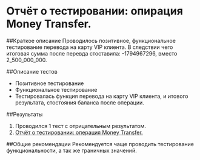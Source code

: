 # Отчёт о тестировании: опирация Money Transfer.

##Краткое описание
Проводилось позитивное, функциональное тестирование перевода на карту VIP клиента.
В следствии чего итоговая сумма после перевда стоставила:
-1794967296, вместо 2_500_000_000.

##Описание тестов
* Позитивное тестирование
* Функциональное тестирование
* Тестировалась функция перевода на карту VIP клиента, и итового результата, стостояния баланса после операции.

##Результаты
1) Проводился 1 тест с отрицательным результатом.
2) [Отчёт о тестировании: операция Money Transfer.](https://github.com/Ilya-Erokhin/Project2.1.1/issues/1)

##Общие рекомендации
Рекомендуется чаще проводить тестирование функциональности, а так же граничных значений.